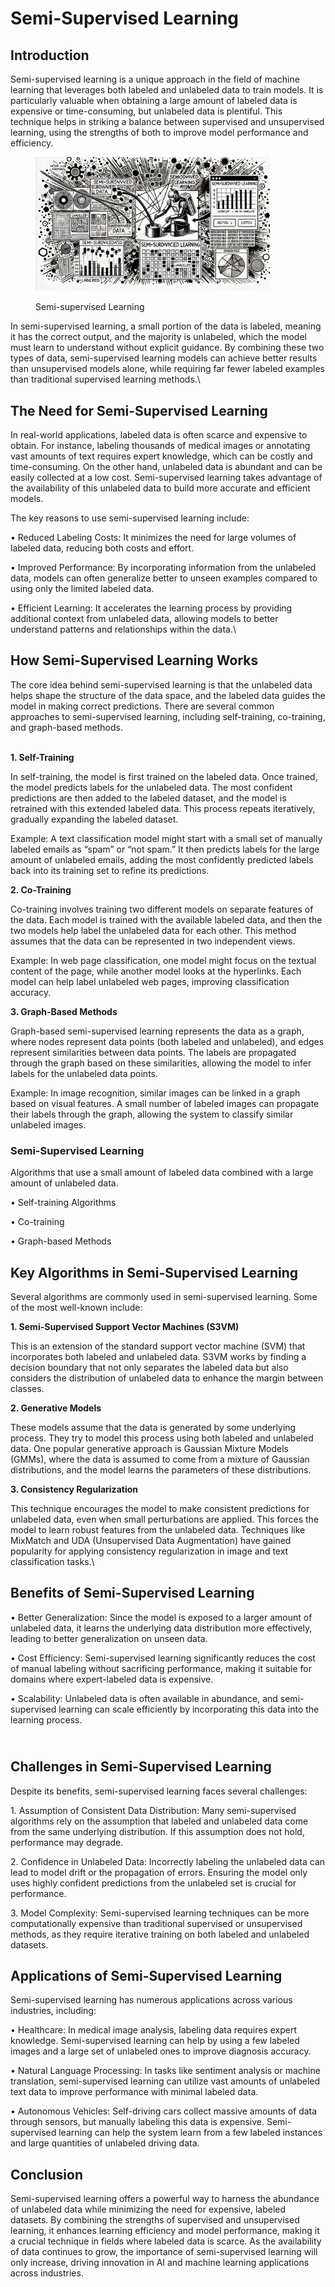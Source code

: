 # Semi-Supervised Learning

## Introduction

Semi-supervised learning is a unique approach in the field of machine learning that leverages both labeled and unlabeled data to train models. It is particularly valuable when obtaining a large amount of labeled data is expensive or time-consuming, but unlabeled data is plentiful. This technique helps in striking a balance between supervised and unsupervised learning, using the strengths of both to improve model performance and efficiency.

<div align="left"><figure><img src="../../../.gitbook/assets/ml-semi-supervised-learning-min.png" alt="" width="375"><figcaption><p>Semi-supervised Learning</p></figcaption></figure></div>

In semi-supervised learning, a small portion of the data is labeled, meaning it has the correct output, and the majority is unlabeled, which the model must learn to understand without explicit guidance. By combining these two types of data, semi-supervised learning models can achieve better results than unsupervised models alone, while requiring far fewer labeled examples than traditional supervised learning methods.\\

## The Need for Semi-Supervised Learning

In real-world applications, labeled data is often scarce and expensive to obtain. For instance, labeling thousands of medical images or annotating vast amounts of text requires expert knowledge, which can be costly and time-consuming. On the other hand, unlabeled data is abundant and can be easily collected at a low cost. Semi-supervised learning takes advantage of the availability of this unlabeled data to build more accurate and efficient models.

The key reasons to use semi-supervised learning include:

• Reduced Labeling Costs: It minimizes the need for large volumes of labeled data, reducing both costs and effort.

• Improved Performance: By incorporating information from the unlabeled data, models can often generalize better to unseen examples compared to using only the limited labeled data.

• Efficient Learning: It accelerates the learning process by providing additional context from unlabeled data, allowing models to better understand patterns and relationships within the data.\\

## How Semi-Supervised Learning Works

The core idea behind semi-supervised learning is that the unlabeled data helps shape the structure of the data space, and the labeled data guides the model in making correct predictions. There are several common approaches to semi-supervised learning, including self-training, co-training, and graph-based methods.

\
**1. Self-Training**

In self-training, the model is first trained on the labeled data. Once trained, the model predicts labels for the unlabeled data. The most confident predictions are then added to the labeled dataset, and the model is retrained with this extended labeled data. This process repeats iteratively, gradually expanding the labeled dataset.

Example: A text classification model might start with a small set of manually labeled emails as “spam” or “not spam.” It then predicts labels for the large amount of unlabeled emails, adding the most confidently predicted labels back into its training set to refine its predictions.

**2. Co-Training**

Co-training involves training two different models on separate features of the data. Each model is trained with the available labeled data, and then the two models help label the unlabeled data for each other. This method assumes that the data can be represented in two independent views.

Example: In web page classification, one model might focus on the textual content of the page, while another model looks at the hyperlinks. Each model can help label unlabeled web pages, improving classification accuracy.

**3. Graph-Based Methods**

Graph-based semi-supervised learning represents the data as a graph, where nodes represent data points (both labeled and unlabeled), and edges represent similarities between data points. The labels are propagated through the graph based on these similarities, allowing the model to infer labels for the unlabeled data points.

Example: In image recognition, similar images can be linked in a graph based on visual features. A small number of labeled images can propagate their labels through the graph, allowing the system to classify similar unlabeled images.

### Semi-Supervised Learning

Algorithms that use a small amount of labeled data combined with a large amount of unlabeled data.

• Self-training Algorithms

• Co-training

• Graph-based Methods

## Key Algorithms in Semi-Supervised Learning

Several algorithms are commonly used in semi-supervised learning. Some of the most well-known include:

**1. Semi-Supervised Support Vector Machines (S3VM)**

This is an extension of the standard support vector machine (SVM) that incorporates both labeled and unlabeled data. S3VM works by finding a decision boundary that not only separates the labeled data but also considers the distribution of unlabeled data to enhance the margin between classes.

**2. Generative Models**

These models assume that the data is generated by some underlying process. They try to model this process using both labeled and unlabeled data. One popular generative approach is Gaussian Mixture Models (GMMs), where the data is assumed to come from a mixture of Gaussian distributions, and the model learns the parameters of these distributions.

**3. Consistency Regularization**

This technique encourages the model to make consistent predictions for unlabeled data, even when small perturbations are applied. This forces the model to learn robust features from the unlabeled data. Techniques like MixMatch and UDA (Unsupervised Data Augmentation) have gained popularity for applying consistency regularization in image and text classification tasks.\\

## Benefits of Semi-Supervised Learning

• Better Generalization: Since the model is exposed to a larger amount of unlabeled data, it learns the underlying data distribution more effectively, leading to better generalization on unseen data.

• Cost Efficiency: Semi-supervised learning significantly reduces the cost of manual labeling without sacrificing performance, making it suitable for domains where expert-labeled data is expensive.

• Scalability: Unlabeled data is often available in abundance, and semi-supervised learning can scale efficiently by incorporating this data into the learning process.

\
Challenges in Semi-Supervised Learning
--------------------------------------

Despite its benefits, semi-supervised learning faces several challenges:

1\. Assumption of Consistent Data Distribution: Many semi-supervised algorithms rely on the assumption that labeled and unlabeled data come from the same underlying distribution. If this assumption does not hold, performance may degrade.

2\. Confidence in Unlabeled Data: Incorrectly labeling the unlabeled data can lead to model drift or the propagation of errors. Ensuring the model only uses highly confident predictions from the unlabeled set is crucial for performance.

3\. Model Complexity: Semi-supervised learning techniques can be more computationally expensive than traditional supervised or unsupervised methods, as they require iterative training on both labeled and unlabeled datasets.

## Applications of Semi-Supervised Learning

Semi-supervised learning has numerous applications across various industries, including:

• Healthcare: In medical image analysis, labeling data requires expert knowledge. Semi-supervised learning can help by using a few labeled images and a large set of unlabeled ones to improve diagnosis accuracy.

• Natural Language Processing: In tasks like sentiment analysis or machine translation, semi-supervised learning can utilize vast amounts of unlabeled text data to improve performance with minimal labeled data.

• Autonomous Vehicles: Self-driving cars collect massive amounts of data through sensors, but manually labeling this data is expensive. Semi-supervised learning can help the system learn from a few labeled instances and large quantities of unlabeled driving data.

## Conclusion

Semi-supervised learning offers a powerful way to harness the abundance of unlabeled data while minimizing the need for expensive, labeled datasets. By combining the strengths of supervised and unsupervised learning, it enhances learning efficiency and model performance, making it a crucial technique in fields where labeled data is scarce. As the availability of data continues to grow, the importance of semi-supervised learning will only increase, driving innovation in AI and machine learning applications across industries.
